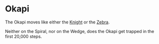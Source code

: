 # Okapi

The Okapi moves like either the [Knight](knight.html)
or the [Zebra](zebra.html).

Neither on the Spiral, nor on the Wedge, does the Okapi get trapped in
the first 20,000 steps.
